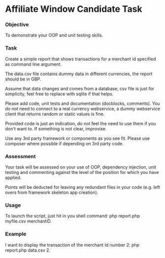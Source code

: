 Affiliate Window Candidate Task
===============================

### Objective

To demonstrate your OOP and unit testing skills.

### Task

Create a simple report that shows transactions for a merchant id specified as command line argument.

The data.csv file contains dummy data in different currencies, the report should be in GBP.

Assume that data changes and comes from a database, csv file is just for simplicity, 
feel free to replace with sqlite if that helps.

Please add code, unit tests and documentation (docblocks, comments). You do not need to connect to a real currency webservice, a dummy webservice client that returns random or static values is fine.

Provided code is just an indication, do not feel the need to use them if you don't want to. If something is not clear, improvise.

Use any 3rd party framework or components as you see fit. Please use composer where possible if depending on 3rd party code.

### Assessment

Your task will be assessed on your use of OOP, dependency injection, unit testing and commenting against the level of the position for which you have applied.

Points will be deducted for leaving any redundant files in your code (e.g. left overs from framework skeleton app creation).

### Usage

To launch the script, just hit in you shell command: php report.php myfile.csv merchantiD.

### Example

I want to display the transaction of the merchant Id number 2: php report.php data.csv 2.